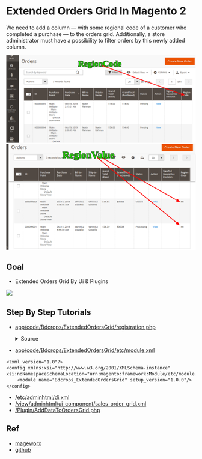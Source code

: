 # Extended Orders Grid In Magento 2

We need to add a column ― with some regional code of a customer who completed a purchase ― to the orders grid. Additionally, a store administrator must have a possibility to filter orders by this newly added column.

![](docs/rcode01.png)
![](docs/rvalue01.png)


## Goal
- Extended Orders Grid By Ui & Plugins

![](docs/attributeSet.png)

## Step By Step Tutorials

- [app/code/Bdcrops/ExtendedOrdersGrid/registration.php](registration.php)

    <details><summary>Source</summary>
    ```
    <?php
        \Magento\Framework\Component\ComponentRegistrar::register(
            \Magento\Framework\Component\ComponentRegistrar::MODULE,
            'Bdcrops_ExtendedOrdersGrid',
            __DIR__
        );
    ```
    </details>


- [app/code/Bdcrops/ExtendedOrdersGrid/etc/module.xml](etc/module.xml)
```
<?xml version="1.0"?>
<config xmlns:xsi="http://www.w3.org/2001/XMLSchema-instance" xsi:noNamespaceSchemaLocation="urn:magento:framework:Module/etc/module.xsd">
    <module name="Bdcrops_ExtendedOrdersGrid" setup_version="1.0.0"/>
</config>

```

- [/etc/adminhtml/di.xml](etc/adminhtml/di.xml)
- [/view/adminhtml/ui_component/sales_order_grid.xml](view/adminhtml/ui_component/sales_order_grid.xml)
- [/Plugin/AddDataToOrdersGrid.php](Plugin/AddDataToOrdersGrid.php)

## Ref
- [mageworx](https://www.mageworx.com/blog/how-to-add-column-with-filter-to-magento-2-orders-grid/)
- [github](https://github.com/mageworx/articles-extended-orders-grid)
